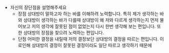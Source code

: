 - 자신의 장단점을 설명해주세요
	- 장점 
		상대방이 말하고자 하는 바를 이해하려 노력합니다. 
		특히 제가 생각하는 바와 상대방이 생각하는 바가 다를때 상대방이 왜 저와 다르게 생각하는지 먼저 물어보고 저의 생각에 잘못된 점이 없었는지 다시 한번 생각해 보는 편입니다. 또한 상대방의 장점을 찾으려 노력하는 편입니다.
	- 단점 
		어떠한 결정을 내릴때 저의 결정보단 상대방의 결정을 따르는 편입니다. 이로인해 상대방의 결정이 잘못된 결정이라도 일단 따르고 생각하기 때문에 




